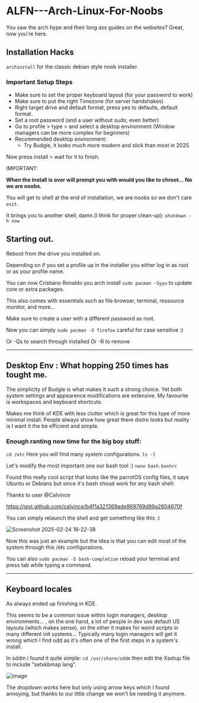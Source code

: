 # ALFN---Arch-Linux-For-Noobs

You saw the arch hype and their long ass guides on the websites? 
Great, now you're here. 

## Installation Hacks

`archinstall` for the classic debian style noob installer.

### Important Setup Steps
* Make sure to set the proper keyboard layout (for your password to work)
* Make sure to put the right Timezone (for server handshakes) 
* Right target drive and default format, press yes to defaults, default format. 
* Set a root password (and a user without sudo, even better)
* Go to profile > type > and select a desktop environment (Window managers can be more complex for beginners)
* Recommended desktop environment: 
  * Try Budgie, it looks much more modern and slick than most in 2025

Now press install > wait for it to finish. 

IMPORTANT: 

**When the install is over will prompt you with would you like to chroot... No we are noobs.**

You will get to shell at the end of installation, we are noobs so we don't care `exit`. 

It brings you to another shell, damn.(I think for proper clean-up): `shutdown -h now`

## Starting out. 

Reboot from the drive you installed on. 

Depending on if you set a profile up in the installer you either log in as root or as your profile name.

You can now Cristiano Ronaldo you arch install `sudo pacman -Syyu` to update core or extra packages. 

This also comes with essentials such as file browser, terminal, ressource monitor, and more... 

Make sure to create a user with a different password as root. 

Now you can simply `sudo pacman -S firefox` careful for case sensitive :)

Or -Qs to search through installed
Or -R to remove

----

## Desktop Env : What hopping 250 times has tought me.

The simplicity of Budgie is what makes it such a strong choice. Yet both system settings and appearence modifications are extensive. 
My favourite is workspaces and keyboard shortcuts. 

Makes me think of KDE with less clutter which is great for this type of more minimal install. 
People always show how great there distro looks but reality is I want it the be efficient and simple. 

### Enough ranting now time for the big boy stuff:

`cd /etc` Here you will find many system configurations. `ls -l` 

Let's modify the most important one our bash tool :)
`nano bash.bashrc` 

Found this really cool script that looks like the parrotOS config files, it says Ubuntu or Debians but since it's bash shoud work for any bash shell:

Thanks to user @Calvince

https://gist.github.com/calvince/b4f1a321369ade869789d99a2604670f

You can simply relaunch the shell and get something like this :)

![Screenshot 2025-02-24 16-22-38](https://github.com/user-attachments/assets/b4aa7396-fc9c-4225-9fe3-578990555ff5)

Now this was just an example but the idea is that you can edit most of the system through this /etc configurations. 

You can also `sudo pacman -S bash-completion` reload your terminal and press tab while typing a command.


----

## Keyboard locales

As always ended up finishing in KDE. 

This seems to be a common issue within login managers, desktop environments... , on the one hand, a lot of people in dev use default US layouts (which makes sense), on the other it makes for weird scripts in many different init systems... Typically many login managers will get it wrong which I find odd as it's often one of the first steps in a system's install. 

In sddm i found it quite simple: `cd /usr/share/sddm` then edit the Xsetup file to include "setxkbmap lang". 

![image](https://github.com/user-attachments/assets/9fabf4e2-cf01-419d-ae8f-a741e9920aec)

The dropdown works here but only using arrow keys which I found annoying, but thanks to our little change we won't be needing it anymore. 

